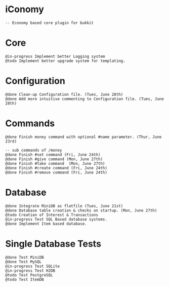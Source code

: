 # iConomy 
    -- Economy based core plugin for bukkit
    
# Core
    @in-progress Implement better Logging system
    @todo Implement better upgrade system for templating.

# Configuration
    @done Clean-up Configuration file. (Tues, June 28th)
    @done Add more intuitive commenting to Configuration file. (Tues, June 28th)

# Commands
    @done Finish money command with optional #name parameter. (Thur, June 23rd)
    
    -- sub commands of /money
    @done Finish #set command (Fri, June 24th)
    @done Finish #give command (Mon, June 27th)
    @done Finish #take command  (Mon, June 27th)
    @done Finish #create command (Fri, June 24th)
    @done Finish #remove command (Fri, June 24th)

# Database
    @done Integrate MiniDB as flatfile (Tues, June 21st)
    @done Database table creation & checks on startup. (Mon, June 27th)
    @todo Creation of Interest & Transactions
    @in-progress Test SQL Based database systems.
    @done Implement Item based database.

# Single Database Tests
    @done Test MiniDB
    @done Test MySQL
    @in-progress Test SQLite
    @in-progress Test H2DB
    @todo Test PostgreSQL
    @todo Test ItemDB
